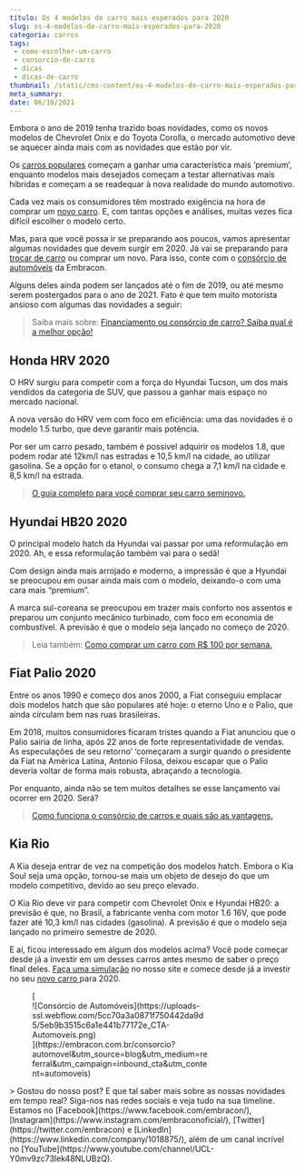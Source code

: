 ```yaml
---
titulo: Os 4 modelos de carro mais esperados para 2020
slug: os-4-modelos-de-carro-mais-esperados-para-2020
categoria: carros
tags:
 - como-escolher-um-carro
 - consorcio-de-carro
 - dicas
 - dicas-de-carro
thumbnail: /static/cms-content/os-4-modelos-de-carro-mais-esperados-para-2020.png
meta_summary: 
date: 06/10/2021
---
```

Embora o ano de 2019 tenha trazido boas novidades, como os novos modelos de Chevrolet Onix e do Toyota Corolla, o mercado automotivo deve se aquecer ainda mais com as novidades que estão por vir.

Os [carros populares](https://www.embracon.com.br/blog/quais-sao-os-11-carros-2018-mais-baratos-do-brasil) começam a ganhar uma característica mais ‘premium’, enquanto modelos mais desejados começam a testar alternativas mais híbridas e começam a se readequar à nova realidade do mundo automotivo.

Cada vez mais os consumidores têm mostrado exigência na hora de comprar um [novo carro](https://www.embracon.com.br/blog/vantagens-consorcio-automovel). E, com tantas opções e análises, muitas vezes fica difícil escolher o modelo certo.

Mas, para que você possa ir se preparando aos poucos, vamos apresentar algumas novidades que devem surgir em 2020. Já vai se preparando para [trocar de carro](https://www.embracon.com.br/blog/consorcio-de-carros-usados-vale-a-pena) ou comprar um novo. Para isso, conte com o [consórcio de automóveis](https://www.embracon.com.br/consorcio-de-carros) da Embracon.

Alguns deles ainda podem ser lançados até o fim de 2019, ou até mesmo serem postergados para o ano de 2021. Fato é que tem muito motorista ansioso com algumas das novidades a seguir:

> Saiba mais sobre: [Financiamento ou consórcio de carro? Saiba qual é a melhor opção!](https://www.embracon.com.br/blog/financiamento-ou-consorcio-de-carro)

Honda HRV 2020
--------------

O HRV surgiu para competir com a força do Hyundai Tucson, um dos mais vendidos da categoria de SUV, que passou a ganhar mais espaço no mercado nacional.

A nova versão do HRV vem com foco em eficiência: uma das novidades é o modelo 1.5 turbo, que deve garantir mais potência.

Por ser um carro pesado, também é possível adquirir os modelos 1.8, que podem rodar até 12km/l nas estradas e 10,5 km/l na cidade, ao utilizar gasolina. Se a opção for o etanol, o consumo chega a 7,1 km/l na cidade e 8,5 km/l na estrada.

> [O guia completo para você comprar seu carro seminovo.](https://www.embracon.com.br/blog/carro-seminovo-guia-completo-para-comprar)

Hyundai HB20 2020
-----------------

O principal modelo hatch da Hyundai vai passar por uma reformulação em 2020. Ah, e essa reformulação também vai para o sedã!

Com design ainda mais arrojado e moderno, a impressão é que a Hyundai se preocupou em ousar ainda mais com o modelo, deixando-o com uma cara mais “premium”.

A marca sul-coreana se preocupou em trazer mais conforto nos assentos e preparou um conjunto mecânico turbinado, com foco em economia de combustível. A previsão é que o modelo seja lançado no começo de 2020.

> Leia também: [Como comprar um carro com R$ 100 por semana.](https://www.embracon.com.br/blog/como-comprar-um-carro-com-r-100-00-por-semana)

Fiat Palio 2020
---------------

Entre os anos 1990 e começo dos anos 2000, a Fiat conseguiu emplacar dois modelos hatch que são populares até hoje: o eterno Uno e o Palio, que ainda circulam bem nas ruas brasileiras.

Em 2018, muitos consumidores ficaram tristes quando a Fiat anunciou que o Palio sairia de linha, após 22 anos de forte representatividade de vendas. As especulações de seu retorno’ ‘começaram a surgir quando o presidente da Fiat na América Latina, Antonio Filosa, deixou escapar que o Palio deveria voltar de forma mais robusta, abraçando a tecnologia.

Por enquanto, ainda não se tem muitos detalhes se esse lançamento vai ocorrer em 2020. Será?

> [Como funciona o consórcio de carros e quais são as vantagens.](https://www.embracon.com.br/blog/vantagens-consorcio-automovel)‍

Kia Rio
-------

A Kia deseja entrar de vez na competição dos modelos hatch. Embora o Kia Soul seja uma opção, tornou-se mais um objeto de desejo do que um modelo competitivo, devido ao seu preço elevado.

O Kia Rio deve vir para competir com Chevrolet Onix e Hyundai HB20: a previsão é que, no Brasil, a fabricante venha com motor 1.6 16V, que pode fazer até 10,3 km/l nas cidades (gasolina). A previsão é que o modelo seja lançado no primeiro semestre de 2020.

E aí, ficou interessado em algum dos modelos acima? Você pode começar desde já a investir em um desses carros antes mesmo de saber o preço final deles. [Faça uma simulação](https://www.embracon.com.br/consorcio) no nosso site e comece desde já a investir no seu [novo carro ](https://www.embracon.com.br/blog/4-motivos-para-voce-comprar-um-carro-novo)para 2020.

<figure class="w-richtext-figure-type-image w-richtext-align-center" style="max-width:310px">[<div>![Consórcio de Automóveis](https://uploads-ssl.webflow.com/5cc70a3a0871f750442da9d5/5eb9b3515c6a1e441b77172e_CTA-Automoveis.png)</div>](https://embracon.com.br/consorcio?automovel&utm_source=blog&utm_medium=referral&utm_campaign=inbound_cta&utm_content=automoveis)</figure>> Gostou do nosso post? E que tal saber mais sobre as nossas novidades em tempo real? Siga-nos nas redes sociais e veja tudo na sua timeline. Estamos no [Facebook](https://www.facebook.com/embracon/), [Instagram](https://www.instagram.com/embraconoficial/), [Twitter](https://twitter.com/embracon) e [LinkedIn](https://www.linkedin.com/company/1018875/), além de um canal incrível no [YouTube](https://www.youtube.com/channel/UCL-Y0mv9zc73Iek48NLUBzQ).

